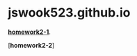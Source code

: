 # jswook523.github.io

[**homework2-1**](https://jswook523.github.io/homework1.html).

[**homework2-2**]
